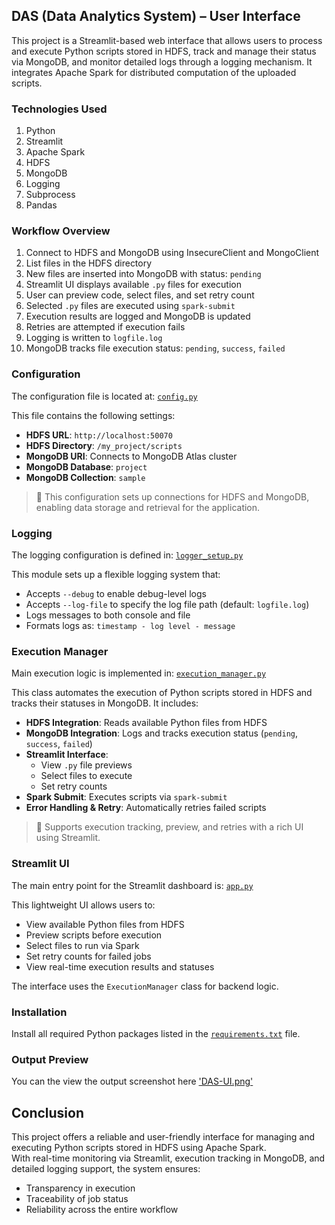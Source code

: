 ## DAS (Data Analytics System) – User Interface

This project is a Streamlit-based web interface that allows users to process and execute Python scripts stored in HDFS, track and manage their status via MongoDB, and monitor detailed logs through a logging mechanism. It integrates Apache Spark for distributed computation of the uploaded scripts.

### Technologies Used

1. Python  
2. Streamlit  
3. Apache Spark  
4. HDFS  
5. MongoDB  
6. Logging  
7. Subprocess  
8. Pandas  

### Workflow Overview

1. Connect to HDFS and MongoDB using InsecureClient and MongoClient  
2. List files in the HDFS directory  
3. New files are inserted into MongoDB with status: `pending`  
4. Streamlit UI displays available `.py` files for execution  
5. User can preview code, select files, and set retry count  
6. Selected `.py` files are executed using `spark-submit`  
7. Execution results are logged and MongoDB is updated  
8. Retries are attempted if execution fails  
9. Logging is written to `logfile.log`  
10. MongoDB tracks file execution status: `pending`, `success`, `failed`  

### Configuration

The configuration file is located at: [`config.py`](config.py)

This file contains the following settings:

- **HDFS URL**: `http://localhost:50070`  
- **HDFS Directory**: `/my_project/scripts`  
- **MongoDB URI**: Connects to MongoDB Atlas cluster  
- **MongoDB Database**: `project`  
- **MongoDB Collection**: `sample`

> 📌 This configuration sets up connections for HDFS and MongoDB, enabling data storage and retrieval for the application.

### Logging

The logging configuration is defined in: [`logger_setup.py`](logger_setup.py)

This module sets up a flexible logging system that:

- Accepts `--debug` to enable debug-level logs  
- Accepts `--log-file` to specify the log file path (default: `logfile.log`)  
- Logs messages to both console and file  
- Formats logs as: `timestamp - log level - message`  

### Execution Manager

Main execution logic is implemented in: [`execution_manager.py`](execution_manager.py)

This class automates the execution of Python scripts stored in HDFS and tracks their statuses in MongoDB. It includes:

- **HDFS Integration**: Reads available Python files from HDFS  
- **MongoDB Integration**: Logs and tracks execution status (`pending`, `success`, `failed`)  
- **Streamlit Interface**:
  - View `.py` file previews  
  - Select files to execute  
  - Set retry counts  
- **Spark Submit**: Executes scripts via `spark-submit`  
- **Error Handling & Retry**: Automatically retries failed scripts  

> 📌 Supports execution tracking, preview, and retries with a rich UI using Streamlit.

### Streamlit UI

The main entry point for the Streamlit dashboard is: [`app.py`](app.py)

This lightweight UI allows users to:

- View available Python files from HDFS  
- Preview scripts before execution  
- Select files to run via Spark  
- Set retry counts for failed jobs  
- View real-time execution results and statuses  

The interface uses the `ExecutionManager` class for backend logic.

### Installation

Install all required Python packages listed in the [`requirements.txt`](requirements.txt) file.

### Output Preview

You can the view the output screenshot here ['DAS-UI.png'](DAS-UI.png)


## Conclusion

This project offers a reliable and user-friendly interface for managing and executing Python scripts stored in HDFS using Apache Spark.  
With real-time monitoring via Streamlit, execution tracking in MongoDB, and detailed logging support, the system ensures:

- Transparency in execution  
- Traceability of job status  
- Reliability across the entire workflow


